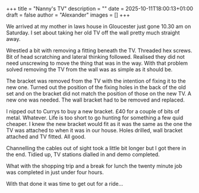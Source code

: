 +++
title = "Nanny's TV"
description = ""
date = 2025-10-11T18:00:13+01:00
draft = false
author = "Alexander"
images = []
+++

We arrived at my mother in laws house in Gloucester just gone 10.30 am on Saturday. I set about taking her old TV off the wall pretty much straight away.

Wrestled a bit with removing a fitting beneath the TV. Threaded hex screws. Bit of head scratching and lateral thinking followed. Realised they did not need unscrewing to move the thing that was in the way. With that problem solved removing the TV from the wall was as simple as it should be.

The bracket was removed from the TV with the intention of fixing it to the new one. Turned out the position of the fixing holes in the back of the old set and on the bracket did not match the position of those on the new TV. A new one was needed. The wall bracket had to be removed and replaced.

I nipped out to Currys to buy a new bracket. £40 for a couple of bits of metal. Whatever. Life is too short to go hunting for something a few quid cheaper.  I knew the new bracket would fit as it was the same as the one the TV was attached to when it was in our house. Holes drilled, wall bracket attached and TV fitted. All good.

Channelling the cables out of sight took a little bit longer but I got there in the end. Tidied up, TV stations dialled in and demo completed.

What with the shopping trip and a break for lunch the twenty minute job was completed in just under four hours.  

With that done it was time to get out for a ride... 